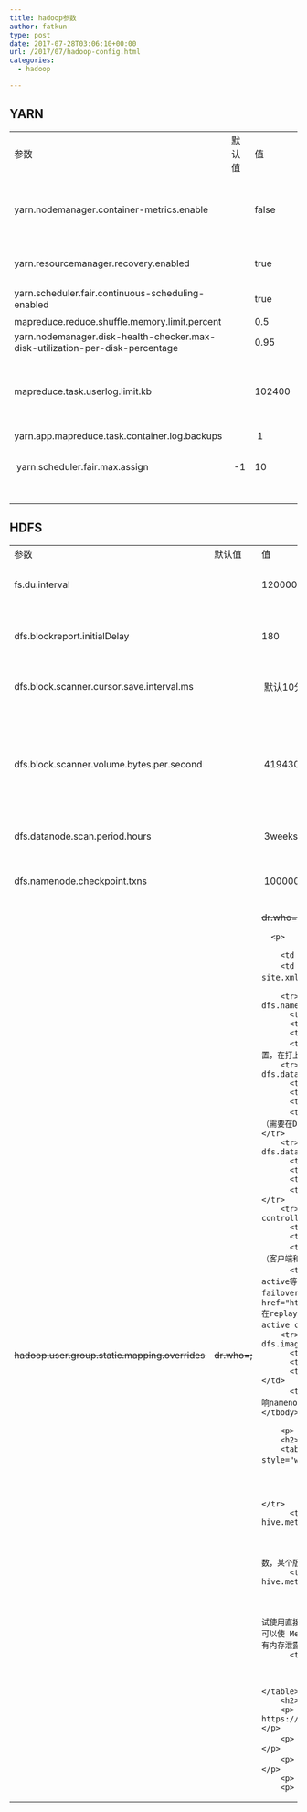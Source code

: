 ```yaml
---
title: hadoop参数
author: fatkun
type: post
date: 2017-07-28T03:06:10+00:00
url: /2017/07/hadoop-config.html
categories:
  - hadoop

---
```

## YARN

<table>  <tr>    <td style="width: 575px;">      参数    </td>
    <td style="width: 72px;">      默认值    </td>
    <td style="width: 10px;">      值    </td>
    <td style="width: 477px;">      备注    </td>  </tr>
  <tr>    <td style="width: 575px;">      yarn.nodemanager.container-metrics.enable    </td>
    <td style="width: 72px;">    </td>
    <td style="width: 10px;">      false    </td>
    <td style="width: 477px;">      关闭，避免nodemanager内存OOM，http://hackershell.cn/?p=993    </td>  </tr>
  <tr>    <td style="width: 575px;">      yarn.resourcemanager.recovery.enabled    </td>
    <td style="width: 72px;">    </td>
    <td style="width: 10px;">      true    </td>
    <td style="width: 477px;">      启用 ResourceManager Recovery    </td>  </tr>
  <tr>    <td style="width: 575px;">      yarn.scheduler.fair.continuous-scheduling-enabled    </td>
    <td style="width: 72px;">    </td>
    <td style="width: 10px;">      true    </td>
    <td style="width: 477px;">      启用 Fair Scheduler 持续调度    </td>  </tr>
  <tr>    <td style="width: 575px;">      mapreduce.reduce.shuffle.memory.limit.percent    </td>
    <td style="width: 72px;">    </td>
    <td style="width: 10px;">      0.5    </td>
    <td style="width: 477px;">    </td>  </tr>
  <tr>    <td style="width: 575px;">      yarn.nodemanager.disk-health-checker.max-disk-utilization-per-disk-percentage    </td>
    <td style="width: 72px;">    </td>
    <td style="width: 10px;">      0.95    </td>
    <td style="width: 477px;">    </td>  </tr>
  <tr>    <td style="width: 575px;">      mapreduce.task.userlog.limit.kb    </td>
    <td style="width: 72px;">    </td>
    <td style="width: 10px;">      102400    </td>
    <td style="width: 477px;">       限制container输出的日志不要太大，设置为100MB，注意要设置log.backups，不然会使用内存    </td>  </tr>
  <tr>    <td style="width: 575px;">      yarn.app.mapreduce.task.container.log.backups    </td>
    <td style="width: 72px;">    </td>
    <td style="width: 10px;">       1    </td>
    <td style="width: 477px;">       备份文件个数    </td>  </tr>
  <tr>    <td style="width: 575px;">       yarn.scheduler.fair.max.assign    </td>
    <td style="width: 72px;">       -1    </td>
    <td style="width: 10px;">      10    </td>
    <td style="width: 477px;">       在rm配置，一次分配中，每台机器最大分配任务数    </td>  </tr>
  <tr>    <td style="width: 575px;">    </td>
    <td style="width: 72px;">    </td>
    <td style="width: 10px;">    </td>
    <td style="width: 477px;">    </td>  </tr>
  <tr>    <td style="width: 575px;">    </td>
    <td style="width: 72px;">    </td>
    <td style="width: 10px;">    </td>
    <td style="width: 477px;">    </td>  </tr>
  <tr>    <td style="width: 575px;">    </td>
    <td style="width: 72px;">    </td>
    <td style="width: 10px;">    </td>
    <td style="width: 477px;">    </td>  </tr>
  <tr>    <td style="width: 575px;">    </td>
    <td style="width: 72px;">    </td>
    <td style="width: 10px;">    </td>
    <td style="width: 477px;">    </td>  </tr></table>
<div class="property-name" data-bind="visible: propertyName, text: propertyName"></div>
<h2 class="property-name" data-bind="visible: propertyName, text: propertyName">  HDFS</h2>
<table>  <tr>    <td style="width: 104px;">      参数    </td>
    <td style="width: 104px;">      默认值    </td>
    <td style="width: 58px;">      值    </td>
    <td style="width: 611px;">      配置位置    </td>
    <td style="width: 611px;">      备注    </td>  </tr>
  <tr>    <td style="width: 104px;">      fs.du.interval    </td>
    <td style="width: 104px;">    </td>
    <td style="width: 58px;">      1200000    </td>
    <td style="width: 611px;">    </td>
    <td style="width: 611px;">      磁盘du间隔，du对磁盘IO影响比较大    </td>  </tr>
  <tr>    <td style="width: 104px;">      dfs.blockreport.initialDelay    </td>
    <td style="width: 104px;">    </td>
    <td style="width: 58px;">      180    </td>
    <td style="width: 611px;">    </td>
    <td style="width: 611px;">      延迟blockreport，避免重启时集中汇报    </td>  </tr>
  <tr>    <td style="width: 104px;">      dfs.block.scanner.cursor.save.interval.ms    </td>
    <td style="width: 104px;">    </td>
    <td style="width: 58px;">       默认10分钟    </td>
    <td style="width: 611px;">    </td>
    <td style="width: 611px;">       10分钟保存一次scan cursor    </td>  </tr>
  <tr>    <td style="width: 104px;">      dfs.block.scanner.volume.bytes.per.second    </td>
    <td style="width: 104px;">    </td>
    <td style="width: 58px;">       4194304    </td>
    <td style="width: 611px;">    </td>
    <td style="width: 611px;">       默认值1MB，磁盘扫描的限速，要注意看看扫描一个磁盘会不会太慢，但设的太高也会影响IO    </td>  </tr>
  <tr>    <td style="width: 104px;">      dfs.datanode.scan.period.hours    </td>
    <td style="width: 104px;">    </td>
    <td style="width: 58px;">       3weeks    </td>
    <td style="width: 611px;">    </td>
    <td style="width: 611px;">      常规 磁盘扫描间隔    </td>  </tr>
  <tr>    <td style="width: 104px;">      dfs.namenode.checkpoint.txns    </td>
    <td style="width: 104px;">    </td>
    <td style="width: 58px;">       10000000    </td>
    <td style="width: 611px;">       namenode hdfs-site.xml    </td>
    <td style="width: 611px;">       设置大一些，避免频繁的checkpoint传输    </td>  </tr>
  <tr>    <td style="width: 104px;">      <del>hadoop.user.group.static.mapping.overrides</del>    </td>
    <td style="width: 104px;">      <del>dr.who=;</del>    </td>
    <td style="width: 58px;">      <del>dr.who=;yarn=yarn,hadoop,supergroup;</del></p> 
      
      <p>        <del>mapred:mapred,hadoop,supergroup</del></td> 
        
        <td style="width: 611px;">        </td>
        <td style="width: 611px;">          <del>覆盖组权限，需要配置在core-site.xml里面，需要重启namenode</del>        </td></tr> 
        
        <tr>          <td style="width: 104px;">            dfs.namenode.posix.acl.inheritance.enabled          </td>
          <td style="width: 104px;">             false          </td>
          <td style="width: 58px;">            true          </td>
          <td style="width: 611px;">          </td>
          <td style="width: 611px;">             在namenode hdfs-site.xml配置，在打上HDFS-6962补丁后，ACL mask权限能够继承          </td>        </tr>
        <tr>          <td style="width: 104px;">            dfs.datanode.balance.max.concurrent.moves          </td>
          <td style="width: 104px;">            5          </td>
          <td style="width: 58px;">            50          </td>
          <td style="width: 611px;">          </td>
          <td style="width: 611px;">            平衡的线程数，用于提高平衡效率（需要在DataNode和Balance的hdfs-site配置，需要重启DataNode）          </td>        </tr>
        <tr>          <td style="width: 104px;">            dfs.datanode.balance.bandwidthPerSec          </td>
          <td style="width: 104px;">            10MB          </td>
          <td style="width: 58px;">            30MB          </td>
          <td style="width: 611px;">          </td>
          <td style="width: 611px;">            平衡的速度          </td>        </tr>
        <tr>          <td style="width: 104px;">            ha.failover-controller.new-active.rpc-timeout.ms          </td>
          <td style="width: 104px;">            60000          </td>
          <td style="width: 58px;">            300000          </td>
          <td style="width: 611px;">            全局的core-site.xml里面配置（客户端和failover controller都会用到）          </td>
          <td style="width: 611px;">            failover controller在转换active等待的时间，在hdfs failover controller里面配置，如果时间不够会在failover controller里面看到超时错误日志。<a href="https://issues.apache.org/jira/browse/HDFS-11254">HDFS-11254</a> 在replay editlog的时候也会很慢。<br /> 注意要先重启备机的controller，否则重启active controller，namenode会切换。          </td>        </tr>
        <tr>          <td style="width: 104px;">            dfs.image.transfer.bandwidthPerSec          </td>
          <td style="width: 104px;">          </td>
          <td style="width: 58px;">            41943040          </td>
          <td style="width: 611px;">            namenode hdfs-site.xml          </td>
          <td style="width: 611px;">            image传输限速，占用所有带宽会影响namenode rpc请求，重启active namenode才生效          </td>        </tr></tbody> </table> 
        
        <p>          &nbsp;        </p>
        <h2>          HIVE        </h2>
        <table style="width: 1113px;">          <tr>            <td style="width: 105px;">              参数            </td>
            <td style="width: 101px;">              默认值            </td>
            <td style="width: 159px;">              建议值            </td>
            <td style="width: 921px;">              备注            </td>          </tr>
          <tr>            <td style="width: 105px;">              hive.metastore.failure.retries            </td>
            <td style="width: 101px;">              1            </td>
            <td style="width: 159px;">              3            </td>
            <td style="width: 921px;">              metastore中途失败重试的次数，某个版本之前默认值是1，后面变为3            </td>          </tr>
          <tr>            <td style="width: 105px;">              hive.metastore.try.direct.sql            </td>
            <td style="width: 101px;">              false            </td>
            <td style="width: 159px;">            </td>
            <td style="width: 921px;">              Hive Metastore 是否应尝试使用直接 SQL 查询，而不是针对一定读取路径使用 DataNucleus。这样在获取许多分区时可以使 Metastore 性能得到数量级的提升。打开这个开关要确保打了补丁HIVE-15551，否则有内存泄露            </td>          </tr>
          <tr>            <td style="width: 105px;">            </td>
            <td style="width: 101px;">            </td>
            <td style="width: 159px;">            </td>
            <td style="width: 921px;">            </td>          </tr>        </table>
        <h2>          HBASE        </h2>
        <p>          https://github.com/mattshma/bigdata/blob/master/hbase/docs/hbase_rpc.md        </p>
        <p>          hbase.ipc.server.listen.queue.size   默认值 128        </p>
        <p>          hbase.ipc.server.read.threadpool.size 默认值 10        </p>
        <p>          hbase.regionserver.handler.count        </p>
        <p>          hbase.regionserver.metahandler.count        </p>
